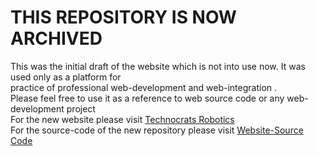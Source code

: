 # THIS REPOSITORY IS NOW ARCHIVED 
This was the initial draft of the website which is not into use now. It was used only as a platform for <br />
practice of professional web-development and web-integration . <br /> 
Please feel free to use it as a reference to web source code or any web-development project<br>
For the new website please visit [Technocrats Robotics](https://technocrats-robotics.github.io/website)<br>
For the source-code of the new repository please visit [Website-Source Code](https://github.com/technocrats-robotics/website)
